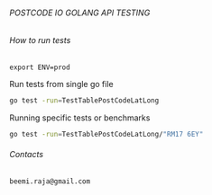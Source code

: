 ###### POSTCODE IO GOLANG API TESTING

###### How to run tests

``export ENV=prod``

Run tests from single go file

```bash
go test -run=TestTablePostCodeLatLong
```

Running specific tests or benchmarks

```bash
go test -run=TestTablePostCodeLatLong/"RM17 6EY"
```

###### Contacts
~~~~
beemi.raja@gmail.com
